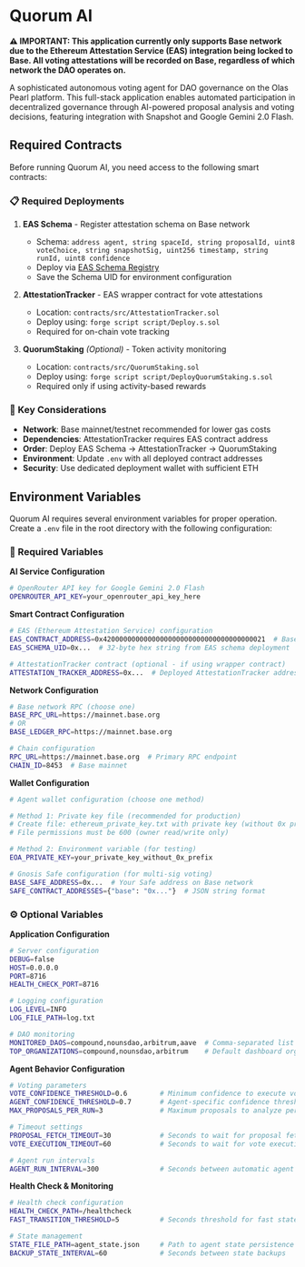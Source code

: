 # Quorum AI

**⚠️ IMPORTANT: This application currently only supports Base network due to the Ethereum Attestation Service (EAS) integration being locked to Base. All voting attestations will be recorded on Base, regardless of which network the DAO operates on.**

A sophisticated autonomous voting agent for DAO governance on the Olas Pearl platform. This full-stack application enables automated participation in decentralized governance through AI-powered proposal analysis and voting decisions, featuring integration with Snapshot and Google Gemini 2.0 Flash.

## Required Contracts

Before running Quorum AI, you need access to the following smart contracts:

### 📋 Required Deployments

1. **EAS Schema** - Register attestation schema on Base network
   - Schema: `address agent, string spaceId, string proposalId, uint8 voteChoice, string snapshotSig, uint256 timestamp, string runId, uint8 confidence`
   - Deploy via [EAS Schema Registry](https://base.easscan.org/schema/create)
   - Save the Schema UID for environment configuration

2. **AttestationTracker** - EAS wrapper contract for vote attestations
   - Location: `contracts/src/AttestationTracker.sol`
   - Deploy using: `forge script script/Deploy.s.sol`
   - Required for on-chain vote tracking

3. **QuorumStaking** *(Optional)* - Token activity monitoring
   - Location: `contracts/src/QuorumStaking.sol`
   - Deploy using: `forge script script/DeployQuorumStaking.s.sol`
   - Required only if using activity-based rewards

### 🔑 Key Considerations

- **Network**: Base mainnet/testnet recommended for lower gas costs
- **Dependencies**: AttestationTracker requires EAS contract address
- **Order**: Deploy EAS Schema → AttestationTracker → QuorumStaking
- **Environment**: Update `.env` with all deployed contract addresses
- **Security**: Use dedicated deployment wallet with sufficient ETH

## Environment Variables

Quorum AI requires several environment variables for proper operation. Create a `.env` file in the root directory with the following configuration:

### 🔑 Required Variables

**AI Service Configuration**
```bash
# OpenRouter API key for Google Gemini 2.0 Flash
OPENROUTER_API_KEY=your_openrouter_api_key_here
```

**Smart Contract Configuration**
```bash
# EAS (Ethereum Attestation Service) configuration
EAS_CONTRACT_ADDRESS=0x4200000000000000000000000000000000000021  # Base mainnet
EAS_SCHEMA_UID=0x...  # 32-byte hex string from EAS schema deployment

# AttestationTracker contract (optional - if using wrapper contract)
ATTESTATION_TRACKER_ADDRESS=0x...  # Deployed AttestationTracker address
```

**Network Configuration**
```bash
# Base network RPC (choose one)
BASE_RPC_URL=https://mainnet.base.org
# OR
BASE_LEDGER_RPC=https://mainnet.base.org

# Chain configuration
RPC_URL=https://mainnet.base.org  # Primary RPC endpoint
CHAIN_ID=8453  # Base mainnet
```

**Wallet Configuration**
```bash
# Agent wallet configuration (choose one method)

# Method 1: Private key file (recommended for production)
# Create file: ethereum_private_key.txt with private key (without 0x prefix)
# File permissions must be 600 (owner read/write only)

# Method 2: Environment variable (for testing)
EOA_PRIVATE_KEY=your_private_key_without_0x_prefix

# Gnosis Safe configuration (for multi-sig voting)
BASE_SAFE_ADDRESS=0x...  # Your Safe address on Base network
SAFE_CONTRACT_ADDRESSES={"base": "0x..."}  # JSON string format
```

### ⚙️ Optional Variables

**Application Configuration**
```bash
# Server configuration
DEBUG=false
HOST=0.0.0.0
PORT=8716
HEALTH_CHECK_PORT=8716

# Logging configuration
LOG_LEVEL=INFO
LOG_FILE_PATH=log.txt

# DAO monitoring
MONITORED_DAOS=compound,nounsdao,arbitrum,aave  # Comma-separated list
TOP_ORGANIZATIONS=compound,nounsdao,arbitrum    # Default dashboard organizations
```

**Agent Behavior Configuration**
```bash
# Voting parameters
VOTE_CONFIDENCE_THRESHOLD=0.6        # Minimum confidence to execute vote (0.0-1.0)
AGENT_CONFIDENCE_THRESHOLD=0.7       # Agent-specific confidence threshold
MAX_PROPOSALS_PER_RUN=3              # Maximum proposals to analyze per run

# Timeout settings
PROPOSAL_FETCH_TIMEOUT=30            # Seconds to wait for proposal fetching
VOTE_EXECUTION_TIMEOUT=60            # Seconds to wait for vote execution

# Agent run intervals
AGENT_RUN_INTERVAL=300               # Seconds between automatic agent runs
```

**Health Check & Monitoring**
```bash
# Health check configuration
HEALTH_CHECK_PATH=/healthcheck
FAST_TRANSITION_THRESHOLD=5          # Seconds threshold for fast state transitions

# State management
STATE_FILE_PATH=agent_state.json     # Path to agent state persistence file
BACKUP_STATE_INTERVAL=60             # Seconds between state backups
```
